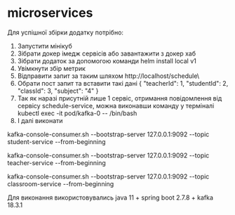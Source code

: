 # microservices
Для успішної збірки додатку потрібно:
1.	Запустити мінікуб
2.	Зібрати докер імедж сервісів або завантажити з докер хаб
3.	Зібрати додаток за допомогою команди helm install local v1
4.	Увімкнути збір метрик
5.	Відправити запит за таким шляхом http://localhost/schedule\
6.	Обрати пост запит та вставити такі дані 
{
"teacherId": 1,
"studentId": 2,
"classId": 3,
"subject": "4" 
}
7.	Так як наразі присутній лише 1 сервіс, отримання повідомлення від сервісу schedule-service, можна виконавши команду у терміналі  
kubectl exec -it pod/kafka-0 -- /bin/bash
8.	І далі виконати 

kafka-console-consumer.sh --bootstrap-server 127.0.0.1:9092 --topic student-service --from-beginning

kafka-console-consumer.sh --bootstrap-server 127.0.0.1:9092 --topic teacher-service --from-beginning

kafka-console-consumer.sh --bootstrap-server 127.0.0.1:9092 --topic classroom-service --from-beginning

Для виконання використовувались java 11 + spring boot 2.7.8 + kafka 18.3.1

